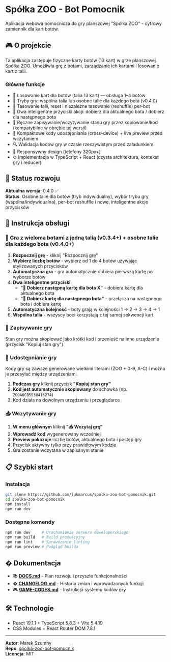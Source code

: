 # Spółka ZOO - Bot Pomocnik

Aplikacja webowa pomocnicza do gry planszowej "Spółka ZOO" - cyfrowy zamiennik dla kart botów.

## 🎮 O projekcie

Ta aplikacja zastępuje fizyczne karty botów (13 kart) w grze planszowej Spółka ZOO. Umożliwia grę z botami, zarządzanie ich kartami i losowanie kart z talii.

### Główne funkcje

- 🤖 Losowanie kart dla botów (talia 13 kart) — obsługa 1–4 botów
- 🧩 Tryby gry: wspólna talia lub osobne talie dla każdego bota (v0.4.0)
- 🎲 Tasowanie talii, reset i niezależne tasowanie (reshuffle) per-bot
- 🎯 Dwa inteligentne przyciski akcji: dobierz dla aktualnego bota / dobierz dla następnego bota
- 💾 Ręczne zapisywanie/wczytywanie stanu gry przez kopiowanie/kod (kompatybilne w obrębie tej wersji)
- 🔗 Kompaktowe kody udostępniania (cross-device) + live preview przed wczytaniem
- 🔍 Walidacja kodów gry w czasie rzeczywistym przed załadunkiem
- 📱 Responsywny design (telefony 320px+)
- ⚙️ Implementacja w TypeScript + React (czysta architektura, kontekst gry i reducer)

## 🚀 Status rozwoju

**Aktualna wersja**: 0.4.0 ✅  
**Status**: Osobne talie dla botów (tryb indywidualny), wybór trybu gry (wspólna/indywidualna), per-bot reshuffle i nowe, inteligentne akcje przycisków

## 📖 Instrukcja obsługi

### 🤖 Gra z wieloma botami z jedną talią (v0.3.4+) + osobne talie dla każdego bota (v0.4.0+)

1. **Rozpocznij grę** - kliknij "Rozpocznij grę"
2. **Wybierz liczbę botów** - wybierz od 1 do 4 botów używając stylizowanych przycisków
3. **Automatyczna gra** - gra automatycznie dobiera pierwszą kartę po wyborze botów
4. **Dwa inteligentne przyciski**:
   - **"🎯 Dobierz następną kartę dla bota X"** - dobiera kartę dla aktualnego bota
   - **"👥 Dobierz kartę dla następnego bota"** - przełącza na następnego bota i dobiera kartę
5. **Automatyczna kolejność** - boty grają w kolejności 1 → 2 → 3 → 4 → 1
6. **Wspólna talia** - wszyscy boci korzystają z tej samej sekwencji kart

### 💾 Zapisywanie gry

Stan gry można skopiować jako krótki kod i przenieść na inne urządzenie (przycisk "Kopiuj stan gry").

### 🔗 Udostępnianie gry

Kody gry są zawsze generowane wielkimi literami (ZOO + 0-9, A-C) i można je przesyłać między urządzeniami.

1. **Podczas gry** kliknij przycisk **"Kopiuj stan gry"**
2. **Kod jest automatycznie skopiowany** do schowka (np. `ZOOA0CB5938416274`)
3. Kod działa na dowolnym urządzeniu i przeglądarce

### 📥 Wczytywanie gry

1. **W menu głównym** kliknij **"📥 Wczytaj grę"**
2. **Wprowadź kod** wygenerowany wcześniej
3. **Preview pokazuje** liczbę botów, aktualnego bota i postęp gry
4. Przycisk aktywny tylko przy prawidłowym kodzie
5. Gra zostanie wczytana w zapisanym stanie

## 📋 Szybki start

### Instalacja

```bash
git clone https://github.com/lukmarcus/spolka-zoo-bot-pomocnik.git
cd spolka-zoo-bot-pomocnik
npm install
npm run dev
```

### Dostępne komendy

```bash
npm run dev     # Uruchomienie serwera deweloperskiego
npm run build   # Build produkcyjny
npm run lint    # Sprawdzenie linting
npm run preview # Podgląd builda
```

## � Dokumentacja

- 📚 **[DOCS.md](DOCS.md)** - Plan rozwoju i przyszłe funkcjonalności
- � **[CHANGELOG.md](CHANGELOG.md)** - Historia zmian i wprowadzonych funkcji
- 🎮 **[GAME-CODES.md](GAME-CODES.md)** - Instrukcja systemu kodów gry

## 🛠️ Technologie

- React 19.1.1 + TypeScript 5.8.3 + Vite 5.4.19
- CSS Modules + React Router DOM 7.8.1

---

**Autor**: Marek Szumny  
**Repo**: [spolka-zoo-bot-pomocnik](https://github.com/lukmarcus/spolka-zoo-bot-pomocnik)  
**Licencja**: MIT
